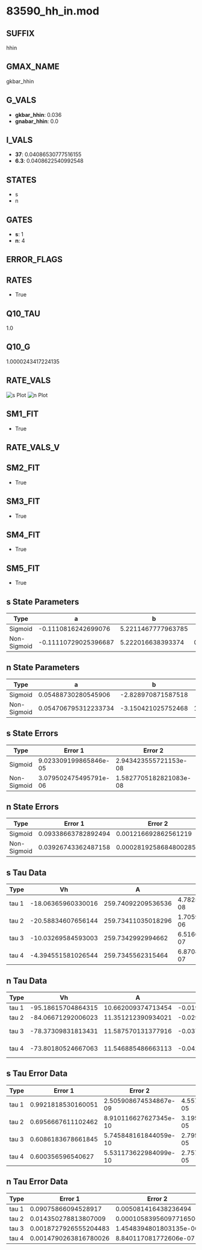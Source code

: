 # 83590_hh_in.mod

## SUFFIX

hhin

## GMAX_NAME

gkbar_hhin

## G_VALS

- **gkbar_hhin**: 0.036
- **gnabar_hhin**: 0.0

## I_VALS

- **37**: 0.04086530777516155
- **6.3**: 0.0408622540992548

## STATES

- s
- n

## GATES

- **s**: 1
- **n**: 4

## ERROR_FLAGS


## RATES

- True

## Q10_TAU

1.0

## Q10_G

1.0000243417224135

## RATE_VALS

![s Plot](/Users/pbozelos/Dropbox/icg-Chai-Panos/supermodels/output_markdown_files/K/83590_hh_in.mod/images/s.png)
![n Plot](/Users/pbozelos/Dropbox/icg-Chai-Panos/supermodels/output_markdown_files/K/83590_hh_in.mod/images/n.png)

## SM1_FIT

- True

## RATE_VALS_V

## SM2_FIT

- True

## SM3_FIT

- True

## SM4_FIT

- True

## SM5_FIT

- True

## s State Parameters

| Type | a | b | c | d |
| --- | --- | --- | --- | --- |
| Sigmoid | -0.1110816242699076 | 5.2211467777963785 |
| Non-Sigmoid | -0.11110729025396687 | 5.222016638393374 | 0.9998812633776898 | 1.2876656042006258e-06 |

## n State Parameters

| Type | a | b | c | d |
| --- | --- | --- | --- | --- |
| Sigmoid | 0.05488730280545906 | -2.828970871587518 |
| Non-Sigmoid | 0.054706795312233734 | -3.150421025752468 | 1.0655055362039831 | -0.10231096697768696 |

## s State Errors

| Type | Error 1 | Error 2 | Error 3 |
| --- | --- | --- | --- |
| Sigmoid | 9.023309199865846e-05 | 2.943423555721153e-08 | 6.734054573193207e-05 |
| Non-Sigmoid | 3.079502475495791e-06 | 1.5827705182821083e-08 | 2.2982186766447664e-06 |

## n State Errors

| Type | Error 1 | Error 2 | Error 3 |
| --- | --- | --- | --- |
| Sigmoid | 0.09338663782892494 | 0.001216692862561219 | 0.03682569992829931 |
| Non-Sigmoid | 0.03926743362487158 | 0.00028192586848002854 | 0.015484557119113257 |

## s Tau Data

| Type | Vh | A | b1 | b2 | c1 | c2 | d1 | d2 | e1 | e2 |
| --- | --- | --- | --- | --- | --- | --- | --- | --- | --- | --- |
| tau 1 | -18.06365960330016 | 259.74092209536536 | 4.782545129166966e-08 | -2.168357082491048e-07 |
| tau 2 | -20.58834607656144 | 259.73411035018296 | 1.705907958998911e-06 | 1.8550249329825263e-08 | 2.1431771844712793e-06 | -7.670227765818477e-09 |
| tau 3 | -10.03269584593003 | 259.7342992994662 | 6.516644929914488e-07 | 1.5497735570556204e-08 | -1.979799511134022e-10 | -7.770240744752422e-07 | -1.5941251341288008e-08 | 4.748087187225882e-11 |
| tau 4 | -4.394551581026544 | 259.7345562315464 | 6.870825420479848e-07 | 1.4930872536805782e-08 | 1.7972836253797832e-10 | -2.2213548249893993e-12 | -1.1324843000237783e-06 | -2.2426910530712987e-08 | 4.1752391079952173e-10 | -9.741901237584085e-13 |

## n Tau Data

| Type | Vh | A | b1 | b2 | c1 | c2 | d1 | d2 | e1 | e2 |
| --- | --- | --- | --- | --- | --- | --- | --- | --- | --- | --- |
| tau 1 | -95.18615704864315 | 10.662009374713454 | -0.019466379595009214 | -0.053215284730826706 |
| tau 2 | -84.06671292006023 | 11.351212390934021 | -0.02976557845468184 | 8.045153695944492e-05 | -0.040954870699692454 | -0.0006428607594062226 |
| tau 3 | -78.37309831813431 | 11.587570131377916 | -0.03702495285329774 | 0.00018525158867319726 | -3.8711110108723783e-07 | -0.0387525637422185 | -0.0005602069425072075 | -5.945542694672852e-06 |
| tau 4 | -73.80180524667063 | 11.546885486663113 | -0.042669826755210145 | 0.0002982766174621839 | -1.1918926739429126e-06 | 1.939872521247248e-09 | -0.03752417186135208 | -0.0005086433103248596 | -3.8881941428893825e-06 | 9.334007210105884e-09 |

## s Tau Error Data

| Type | Error 1 | Error 2 | Error 3 |
| --- | --- | --- | --- |
| tau 1 | 0.9921818530160051 | 2.505908674534867e-09 | 4.557485698789949e-05 |
| tau 2 | 0.6956667611102462 | 8.910116627627345e-10 | 3.195474000301361e-05 |
| tau 3 | 0.6086183678661845 | 5.745848161844059e-10 | 2.7956261235169674e-05 |
| tau 4 | 0.600356596540627 | 5.531173622984099e-10 | 2.7576765233015993e-05 |

## n Tau Error Data

| Type | Error 1 | Error 2 | Error 3 |
| --- | --- | --- | --- |
| tau 1 | 0.09075866094528917 | 0.005081416438236494 | 0.04295491985452773 |
| tau 2 | 0.014350278813807009 | 0.00010583956097716506 | 0.006791804439565195 |
| tau 3 | 0.0018727926555204483 | 1.4548394801803135e-06 | 0.0008863689435713797 |
| tau 4 | 0.0014790263816780026 | 8.840117081772606e-07 | 0.000700004374524747 |

